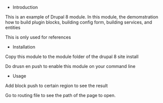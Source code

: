 * Introduction

This is an example of Drupal 8 module. In this module, the demomstration how
to build plugin blocks, building config form, building services, and entities

This is only used for references

* Installation

Copy this module to the module folder of the drupal 8 site install

Do drusn en push to enable this module on your command line

* Usage

Add block push to certain region to see the result

Go to routing file to see the path of the page to open.


